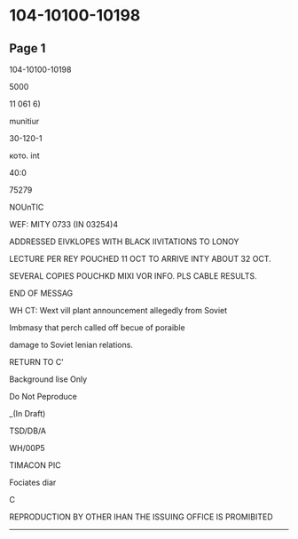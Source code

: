 # 104-10100-10198

## Page 1

104-10100-10198

5000

11 061 6)

munitiur

30-120-1

кото. int

40:0

75279

NOUnTIC

WEF: MITY 0733 (IN 03254)4

ADDRESSED EIVKLOPES WITH BLACK IIVITATIONS TO LONOY

LECTURE PER REY POUCHED 11 OCT TO ARRIVE INTY ABOUT 32 OCT.

SEVERAL COPIES POUCHKD MIXI VOR INFO. PLS CABLE RESULTS.

END OF MESSAG

WH CT: Wext vill plant announcement allegedly from Soviet

Imbmasy that perch called off becue of poraible

damage to Soviet lenian relations.

RETURN TO C'

Background lise Only

Do Not Peproduce

_(In Draft)

TSD/DB/A

WH/00P5

TIMACON PIC

Fociates diar

C

REPRODUCTION BY OTHER IHAN THE ISSUING OFFICE IS PROMIBITED

---


